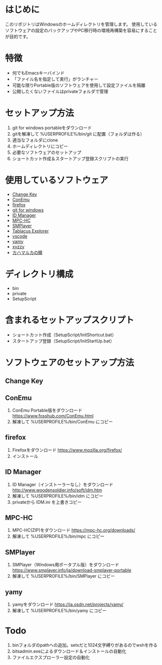  # はじめに
このリポジトリはWindowsのホームディレクトリを管理します。
使用しているソフトウェアの設定のバックアップやPC移行時の環境再構築を容易にすることが目的です。

# 特徴
- 何でもEmacsキーバインド
- 「ファイル名を指定して実行」がランチャー
- 可能な限りPortable版のソフトウェアを使用して設定ファイルを隔離
- 公開したくないファイルはprivateフォルダで管理

# セットアップ方法
1. git for windows portableをダウンロード
1. gitを解凍して %USERPROFILE%/bin/git に配置（フォルダは作る）
1. 適当なフォルダにclone
1. ホームディレクトリにコピー
1. 必要なソフトウェアのセットアップ
1. ショートカット作成＆スタートアップ登録スクリプトの実行

# 使用しているソフトウェア
- [Change Key](http://satoshi3.sakura.ne.jp/f_soft/dw_win.htm)
- [ConEmu](https://conemu.github.io/)
- [firefox](https://www.mozilla.org/firefox/)
- [git for windows](https://git-scm.com/download/win)
- [ID Manager](http://www.woodensoldier.info/soft/idm.htm)
- [MPC-HC](https://mpc-hc.org/)
- [SMPlayer](https://www.smplayer.info/)
- [Tablacus Explorer](https://tablacus.github.io/explorer.html)
- [vscode](https://code.visualstudio.com/)
- [yamy](https://ja.osdn.net/projects/yamy/)
- [xyzzy](https://github.com/xyzzy-022/xyzzy)
- [カハマルカの瞳](http://www.paw.hi-ho.ne.jp/milbesos/rss/rss_ojos.html)

# ディレクトリ構成
- bin
- private
- SetupScript

# 含まれるセットアップスクリプト
- ショートカット作成（SetupScript/InitShortcut.bat）
- スタートアップ登録（SetupScript/InitStartUp.bat）

# ソフトウェアのセットアップ方法
## Change Key
## ConEmu
1. ConEmu Portable版をダウンロード https://www.fosshub.com/ConEmu.html
1. 解凍して %USERPROFILE%/bin/ConEmu にコピー
## firefox
1. Firefoxをダウンロード https://www.mozilla.org/firefox/
1. インストール
## ID Manager
1. ID Manager（インストーラーなし）をダウンロード http://www.woodensoldier.info/soft/idm.htm
1. 解凍して %USERPROFILE%/bin/idm にコピー
1. privateから IDM.ini を上書きコピー
## MPC-HC
1. MPC-HC(ZIP)をダウンロード https://mpc-hc.org/downloads/
1. 解凍して %USERPROFILE%/bin/mpc にコピー
## SMPlayer
1. SMPlayer（Windows用ポータブル版）をダウンロード https://www.smplayer.info/ja/download-smplayer-portable
1. 解凍して %USERPROFILE%/bin/SMPlayer にコピー
## yamy
1. yamyをダウンロード
https://ja.osdn.net/projects/yamy/
1. 解凍して %USERPROFILE%/bin/yamy にコピー

# Todo
1. binフォルダのpathへの追加。setxだと1024文字縛りがあるのでwshを作る
1. bitsadmin.exeによるダウンロード＆インストールの自動化
1. ファイルエクスプローラー設定の自動化

